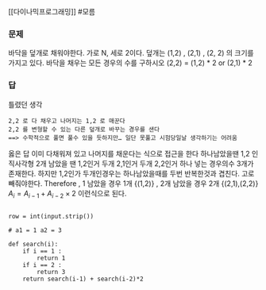 [[다이나믹프로그래밍]]
#모름 

### 문제
바닥을 덮개로 채워야한다. 가로 N, 세로 2이다.
덮개는 (1,2) , (2,1) , (2, 2) 의 크기를 가지고 있다. 
바닥을 채우는 모든 경우의 수를 구하시오
(2,2) = (1,2) * 2 or (2,1) * 2
 
### 답
틀렸던 생각
```
2,2 로 다 채우고 나머지는 1,2 로 매꾼다
2,2 를 변형할 수 있는 다른 덮개로 바꾸는 경우를 샌다
==> 수학적으로 풀면 풀수 있을 듯하지만… 일단 못풀고 시험당일날 생각하기는 어려움
```
옳은 답
이미 다채워져 있고 나머지를 채운다는 식으로 접근을 한다
하나남았을땐 1,2 인 직사각형
2개 남았을 땐 1,2인거 두개 2,1인거 두개 2,2인거 하나 넣는 경우의수 3개가 존재한다.
하지만 1,2인가 두개인경우는 하나남았을때를 두번 반복한것과 겹친다.
고로 빼줘야한다.
Therefore , 1 남았을 경우 1개 {(1,2)} , 2개 남았을 경우 2개 {(2,1),(2,2)}
$A_i = A_{i-1} + A_{i-2} \times 2$
이런식으로 된다.

```

row = int(input.strip())

# a1 = 1 a2 = 3

def search(i):
    if i == 1 :
        return 1 
    if i == 2 :
        return 3
    return search(i-1) + search(i-2)*2
    

```